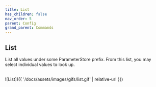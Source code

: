 ```yaml
---
title: List
has_children: false
nav_order: 5
parent: Config
grand_parent: Commands
---
```


## List

List all values under some ParameterStore prefix. From this list, you may select individual values to look up.

<br/>![List]({{ '/docs/assets/images/gifs/list.gif' | relative-url }})<br/>